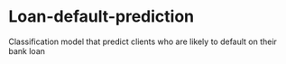 # Loan-default-prediction
Classification model that predict clients who are likely to default on their bank loan
